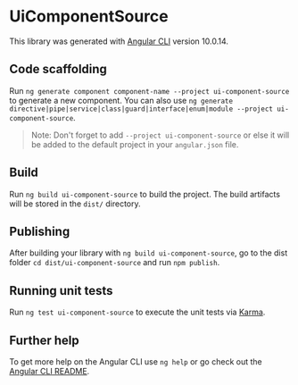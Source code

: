 # UiComponentSource

This library was generated with [Angular CLI](https://github.com/angular/angular-cli) version 10.0.14.

## Code scaffolding

Run `ng generate component component-name --project ui-component-source` to generate a new component. You can also use `ng generate directive|pipe|service|class|guard|interface|enum|module --project ui-component-source`.
> Note: Don't forget to add `--project ui-component-source` or else it will be added to the default project in your `angular.json` file. 

## Build

Run `ng build ui-component-source` to build the project. The build artifacts will be stored in the `dist/` directory.

## Publishing

After building your library with `ng build ui-component-source`, go to the dist folder `cd dist/ui-component-source` and run `npm publish`.

## Running unit tests

Run `ng test ui-component-source` to execute the unit tests via [Karma](https://karma-runner.github.io).

## Further help

To get more help on the Angular CLI use `ng help` or go check out the [Angular CLI README](https://github.com/angular/angular-cli/blob/master/README.md).
